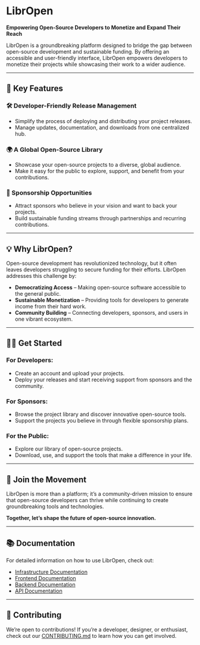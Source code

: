 # LibrOpen

**Empowering Open-Source Developers to Monetize and Expand Their Reach**

LibrOpen is a groundbreaking platform designed to bridge the gap between open-source development and sustainable funding. By offering an accessible and user-friendly interface, LibrOpen empowers developers to monetize their projects while showcasing their work to a wider audience.

---

## 🚀 Key Features

### 🛠 Developer-Friendly Release Management
- Simplify the process of deploying and distributing your project releases.
- Manage updates, documentation, and downloads from one centralized hub.

### 🌍 A Global Open-Source Library
- Showcase your open-source projects to a diverse, global audience.
- Make it easy for the public to explore, support, and benefit from your contributions.

### 🤝 Sponsorship Opportunities
- Attract sponsors who believe in your vision and want to back your projects.
- Build sustainable funding streams through partnerships and recurring contributions.

---

## 💡 Why LibrOpen?

Open-source development has revolutionized technology, but it often leaves developers struggling to secure funding for their efforts. LibrOpen addresses this challenge by:

- **Democratizing Access** – Making open-source software accessible to the general public.
- **Sustainable Monetization** – Providing tools for developers to generate income from their hard work.
- **Community Building** – Connecting developers, sponsors, and users in one vibrant ecosystem.

---

## 🧑‍💻 Get Started

### For Developers:
- Create an account and upload your projects.
- Deploy your releases and start receiving support from sponsors and the community.

### For Sponsors:
- Browse the project library and discover innovative open-source tools.
- Support the projects you believe in through flexible sponsorship plans.

### For the Public:
- Explore our library of open-source projects.
- Download, use, and support the tools that make a difference in your life.

---

## 🌟 Join the Movement

LibrOpen is more than a platform; it’s a community-driven mission to ensure that open-source developers can thrive while continuing to create groundbreaking tools and technologies.

**Together, let’s shape the future of open-source innovation.**

---

## 📚 Documentation

For detailed information on how to use LibrOpen, check out:

- [Infrastructure Documentation](infrastructure.md)
- [Frontend Documentation](frontend.md)
- [Backend Documentation](backend.md)
- [API Documentation](api.md)
---

## 🤲 Contributing

We’re open to contributions! If you’re a developer, designer, or enthusiast, check out our [CONTRIBUTING.md](contributing.md) to learn how you can get involved.
